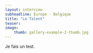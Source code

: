 ```yaml
---
layout: interview
subheadline: Europe - Belgique
title: "Le Talent"
teaser: 
image:
    thumb: gallery-example-2-thumb.jpg
---
```

Je fais un test.